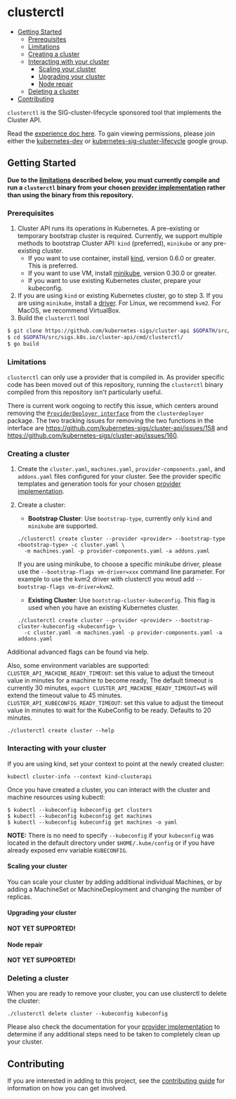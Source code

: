 # clusterctl
<!-- START doctoc generated TOC please keep comment here to allow auto update -->
<!-- DON'T EDIT THIS SECTION, INSTEAD RE-RUN doctoc TO UPDATE -->


- [Getting Started](#getting-started)
  - [Prerequisites](#prerequisites)
  - [Limitations](#limitations)
  - [Creating a cluster](#creating-a-cluster)
  - [Interacting with your cluster](#interacting-with-your-cluster)
    - [Scaling your cluster](#scaling-your-cluster)
    - [Upgrading your cluster](#upgrading-your-cluster)
    - [Node repair](#node-repair)
  - [Deleting a cluster](#deleting-a-cluster)
- [Contributing](#contributing)

<!-- END doctoc generated TOC please keep comment here to allow auto update -->

`clusterctl` is the SIG-cluster-lifecycle sponsored tool that implements the Cluster API.

Read the [experience doc here](https://docs.google.com/document/d/1-sYb3EdkRga49nULH1kSwuQFf1o6GvAw_POrsNo5d8c/edit#). To gain viewing permissions, please join either the [kubernetes-dev](https://groups.google.com/forum/#!forum/kubernetes-dev) or [kubernetes-sig-cluster-lifecycle](https://groups.google.com/forum/#!forum/kubernetes-sig-cluster-lifecycle) google group.

## Getting Started

**Due to the [limitations](#limitations) described below, you must currently compile and run a `clusterctl` binary
from your chosen [provider implementation](../../README.md#provider-implementations) rather than using the binary from
this repository.**


### Prerequisites

1. Cluster API runs its operations in Kubernetes. A pre-existing or temporary bootstrap cluster is required. Currently, we support multiple methods to bootstrap Cluster API: `kind` (preferred), `minikube` or any pre-existing cluster.
   - If you want to use container, install [kind](https://github.com/kubernetes-sigs/kind#installation-and-usage), version 0.6.0 or greater. This is preferred.
   - If you want to use VM, install [minikube](https://kubernetes.io/docs/tasks/tools/install-minikube/), version 0.30.0 or greater.
   - If you want to use existing Kubernetes cluster, prepare your kubeconfig.
2. If you are using `kind` or existing Kubernetes cluster, go to step 3. If you are using `minikube`, install a [driver](https://github.com/kubernetes/minikube/blob/master/docs/drivers.md). For Linux, we recommend `kvm2`. For MacOS, we recommend VirtualBox.
2. Build the `clusterctl` tool

```bash
$ git clone https://github.com/kubernetes-sigs/cluster-api $GOPATH/src/sigs.k8s.io/cluster-api
$ cd $GOPATH/src/sigs.k8s.io/cluster-api/cmd/clusterctl/
$ go build
```

### Limitations

`clusterctl` can only use a provider that is compiled in. As provider specific code has been moved out
of this repository, running the `clusterctl` binary compiled from this repository isn't particularly useful.

There is current work ongoing to rectify this issue, which centers around removing the
[`ProviderDeployer interface`](https://github.com/kubernetes-sigs/cluster-api/blob/b90c541b315ecbac096fa371b4436d60ce5715a9/clusterctl/clusterdeployer/clusterdeployer.go#L33-L40)
from the `clusterdeployer` package. The two tracking issues for removing the two functions in the interface are
https://github.com/kubernetes-sigs/cluster-api/issues/158 and https://github.com/kubernetes-sigs/cluster-api/issues/160.

### Creating a cluster

1. Create the `cluster.yaml`, `machines.yaml`, `provider-components.yaml`, and `addons.yaml` files configured for your cluster.
   See the provider specific templates and generation tools for your chosen [provider implementation](../../README.md#provider-implementations).

1. Create a cluster:

   - __Bootstrap Cluster__: Use `bootstrap-type`, currently only `kind` and `minikube` are supported.

   ```shell
   ./clusterctl create cluster --provider <provider> --bootstrap-type <bootstrap-type> -c cluster.yaml \
     -m machines.yaml -p provider-components.yaml -a addons.yaml
   ```

   If you are using minikube, to choose a specific minikube driver, please use the `--bootstrap-flags vm-driver=xxx` command line parameter. For example to use the kvm2 driver with clusterctl you woud add `--bootstrap-flags vm-driver=kvm2`.

   -  __Existing Cluster__:  Use `bootstrap-cluster-kubeconfig`. This flag is used when you have an existing Kubernetes cluster.

   ```shell
   ./clusterctl create cluster --provider <provider> --bootstrap-cluster-kubeconfig <kubeconfig> \
     -c cluster.yaml -m machines.yaml -p provider-components.yaml -a addons.yaml
   ```

Additional advanced flags can be found via help.

Also, some environment variables are supported:
`CLUSTER_API_MACHINE_READY_TIMEOUT`: set this value to adjust the timeout value in minutes for a machine to become ready, The default timeout is currently 30 minutes, `export CLUSTER_API_MACHINE_READY_TIMEOUT=45` will extend the timeout value to 45 minutes.
`CLUSTER_API_KUBECONFIG_READY_TIMEOUT`: set this value to adjust the timeout value in minutes to wait for the KubeConfig to be ready. Defaults to 20 minutes.

```shell
./clusterctl create cluster --help
```

### Interacting with your cluster

If you are using kind, set your context to point at the newly created cluster:

```
kubectl cluster-info --context kind-clusterapi
```

Once you have created a cluster, you can interact with the cluster and machine
resources using kubectl:

```
$ kubectl --kubeconfig kubeconfig get clusters
$ kubectl --kubeconfig kubeconfig get machines
$ kubectl --kubeconfig kubeconfig get machines -o yaml
```

**NOTE:** There is no need to specify `--kubeconfig` if your `kubeconfig` was located in the default directory under `$HOME/.kube/config` or if you have already exposed env variable `KUBECONFIG`.

#### Scaling your cluster

You can scale your cluster by adding additional individual Machines, or by adding a MachineSet or MachineDeployment
and changing the number of replicas.

#### Upgrading your cluster

**NOT YET SUPPORTED!**

#### Node repair

**NOT YET SUPPORTED!**

### Deleting a cluster

When you are ready to remove your cluster, you can use clusterctl to delete the cluster:

```shell
./clusterctl delete cluster --kubeconfig kubeconfig
```

Please also check the documentation for your [provider implementation](../../README.md#provider-implementations)
to determine if any additional steps need to be taken to completely clean up your cluster.

## Contributing

If you are interested in adding to this project, see the [contributing guide](CONTRIBUTING.md) for information on how you can get involved.
